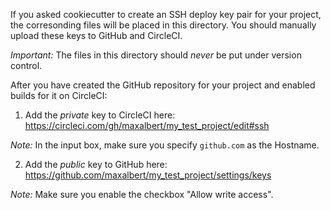 If you asked cookiecutter to create an SSH deploy key pair for your project,
the corresonding files will be placed in this directory. You should manually
upload these keys to GitHub and CircleCI.

*Important:* The files in this directory should _never_ be put under version control.

After you have created the GitHub repository for your project and enabled builds for it on CircleCI:

1) Add the _private_ key to CircleCI here: https://circleci.com/gh/maxalbert/my_test_project/edit#ssh

*Note:* In the input box, make sure you specify `github.com` as the Hostname.

2) Add the _public_ key to GitHub here: https://github.com/maxalbert/my_test_project/settings/keys

*Note:* Make sure you enable the checkbox "Allow write access".
